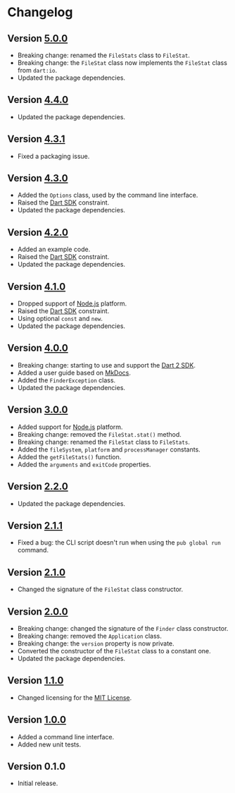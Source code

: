 # Changelog

## Version [5.0.0](https://github.com/cedx/where.dart/compare/v4.4.0...v5.0.0)
- Breaking change: renamed the `FileStats` class to `FileStat`.
- Breaking change: the `FileStat` class now implements the `FileStat` class from `dart:io`.
- Updated the package dependencies.

## Version [4.4.0](https://github.com/cedx/where.dart/compare/v4.3.1...v4.4.0)
- Updated the package dependencies.

## Version [4.3.1](https://github.com/cedx/where.dart/compare/v4.3.0...v4.3.1)
- Fixed a packaging issue.

## Version [4.3.0](https://github.com/cedx/where.dart/compare/v4.2.0...v4.3.0)
- Added the `Options` class, used by the command line interface.
- Raised the [Dart SDK](https://www.dartlang.org/tools/sdk) constraint.
- Updated the package dependencies.

## Version [4.2.0](https://github.com/cedx/where.dart/compare/v4.1.0...v4.2.0)
- Added an example code.
- Raised the [Dart SDK](https://www.dartlang.org/tools/sdk) constraint.
- Updated the package dependencies.

## Version [4.1.0](https://github.com/cedx/where.dart/compare/v4.0.0...v4.1.0)
- Dropped support of [Node.js](https://nodejs.org) platform.
- Raised the [Dart SDK](https://www.dartlang.org/tools/sdk) constraint.
- Using optional `const` and `new`.
- Updated the package dependencies.

## Version [4.0.0](https://github.com/cedx/where.dart/compare/v3.0.0...v4.0.0)
- Breaking change: starting to use and support the [Dart 2 SDK](https://www.dartlang.org/tools/sdk).
- Added a user guide based on [MkDocs](http://www.mkdocs.org).
- Added the `FinderException` class.
- Updated the package dependencies.

## Version [3.0.0](https://github.com/cedx/where.dart/compare/v2.2.0...v3.0.0)
- Added support for [Node.js](https://nodejs.org) platform.
- Breaking change: removed the `FileStat.stat()` method.
- Breaking change: renamed the `FileStat` class to `FileStats`.
- Added the `fileSystem`, `platform` and `processManager` constants.
- Added the `getFileStats()` function.
- Added the `arguments` and `exitCode` properties.

## Version [2.2.0](https://github.com/cedx/where.dart/compare/v2.1.1...v2.2.0)
- Updated the package dependencies.

## Version [2.1.1](https://github.com/cedx/where.dart/compare/v2.1.0...v2.1.1)
- Fixed a bug: the CLI script doesn't run when using the `pub global run` command.

## Version [2.1.0](https://github.com/cedx/where.dart/compare/v2.0.0...v2.1.0)
- Changed the signature of the `FileStat` class constructor.

## Version [2.0.0](https://github.com/cedx/where.dart/compare/v1.1.0...v2.0.0)
- Breaking change: changed the signature of the `Finder` class constructor.
- Breaking change: removed the `Application` class.
- Breaking change: the `version` property is now private.
- Converted the constructor of the `FileStat` class to a constant one.
- Updated the package dependencies.

## Version [1.1.0](https://github.com/cedx/where.dart/compare/v1.0.0...v1.1.0)
- Changed licensing for the [MIT License](https://opensource.org/licenses/MIT).

## Version [1.0.0](https://github.com/cedx/where.dart/compare/v0.1.0...v1.0.0)
- Added a command line interface.
- Added new unit tests.

## Version 0.1.0
- Initial release.
